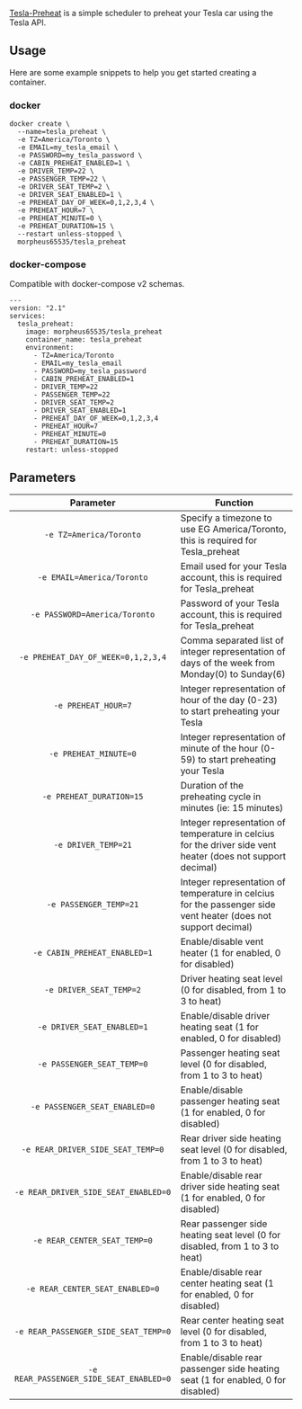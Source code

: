 [Tesla-Preheat](http://github.com/morpheus65535/tesla_preheat) is a simple scheduler to preheat your Tesla car using the Tesla API.


## Usage

Here are some example snippets to help you get started creating a container.

### docker

```
docker create \
  --name=tesla_preheat \
  -e TZ=America/Toronto \
  -e EMAIL=my_tesla_email \
  -e PASSWORD=my_tesla_password \
  -e CABIN_PREHEAT_ENABLED=1 \
  -e DRIVER_TEMP=22 \
  -e PASSENGER_TEMP=22 \
  -e DRIVER_SEAT_TEMP=2 \
  -e DRIVER_SEAT_ENABLED=1 \
  -e PREHEAT_DAY_OF_WEEK=0,1,2,3,4 \
  -e PREHEAT_HOUR=7 \
  -e PREHEAT_MINUTE=0 \
  -e PREHEAT_DURATION=15 \
  --restart unless-stopped \
  morpheus65535/tesla_preheat
```


### docker-compose

Compatible with docker-compose v2 schemas.

```
---
version: "2.1"
services:
  tesla_preheat:
    image: morpheus65535/tesla_preheat
    container_name: tesla_preheat
    environment:
      - TZ=America/Toronto
      - EMAIL=my_tesla_email
      - PASSWORD=my_tesla_password
      - CABIN_PREHEAT_ENABLED=1
      - DRIVER_TEMP=22
      - PASSENGER_TEMP=22
      - DRIVER_SEAT_TEMP=2
      - DRIVER_SEAT_ENABLED=1
      - PREHEAT_DAY_OF_WEEK=0,1,2,3,4
      - PREHEAT_HOUR=7
      - PREHEAT_MINUTE=0
      - PREHEAT_DURATION=15
    restart: unless-stopped
```

## Parameters

| Parameter | Function |
| :----: | --- |
| `-e TZ=America/Toronto` | Specify a timezone to use EG America/Toronto, this is required for Tesla_preheat |
| `-e EMAIL=America/Toronto` | Email used for your Tesla account, this is required for Tesla_preheat |
| `-e PASSWORD=America/Toronto` | Password of your Tesla account, this is required for Tesla_preheat |
| `-e PREHEAT_DAY_OF_WEEK=0,1,2,3,4` | Comma separated list of integer representation of days of the week from Monday(0) to Sunday(6) |
| `-e PREHEAT_HOUR=7` | Integer representation of hour of the day (0-23) to start preheating your Tesla |
| `-e PREHEAT_MINUTE=0` | Integer representation of minute of the hour (0-59) to start preheating your Tesla |
| `-e PREHEAT_DURATION=15` | Duration of the preheating cycle in minutes (ie: 15 minutes) |
| `-e DRIVER_TEMP=21` | Integer representation of temperature in celcius for the driver side vent heater (does not support decimal) |
| `-e PASSENGER_TEMP=21` | Integer representation of temperature in celcius for the passenger side vent heater (does not support decimal) |
| `-e CABIN_PREHEAT_ENABLED=1` | Enable/disable vent heater (1 for enabled, 0 for disabled) |
| `-e DRIVER_SEAT_TEMP=2` | Driver heating seat level (0 for disabled, from 1 to 3 to heat) |
| `-e DRIVER_SEAT_ENABLED=1` | Enable/disable driver heating seat (1 for enabled, 0 for disabled) |
| `-e PASSENGER_SEAT_TEMP=0` | Passenger heating seat level (0 for disabled, from 1 to 3 to heat) |
| `-e PASSENGER_SEAT_ENABLED=0` | Enable/disable passenger heating seat (1 for enabled, 0 for disabled) |
| `-e REAR_DRIVER_SIDE_SEAT_TEMP=0` | Rear driver side heating seat level (0 for disabled, from 1 to 3 to heat) |
| `-e REAR_DRIVER_SIDE_SEAT_ENABLED=0` | Enable/disable rear driver side heating seat (1 for enabled, 0 for disabled) |
| `-e REAR_CENTER_SEAT_TEMP=0` | Rear passenger side heating seat level (0 for disabled, from 1 to 3 to heat) |
| `-e REAR_CENTER_SEAT_ENABLED=0` | Enable/disable rear center heating seat (1 for enabled, 0 for disabled) |
| `-e REAR_PASSENGER_SIDE_SEAT_TEMP=0` | Rear center heating seat level (0 for disabled, from 1 to 3 to heat) |
| `-e REAR_PASSENGER_SIDE_SEAT_ENABLED=0` | Enable/disable rear passenger side heating seat (1 for enabled, 0 for disabled) |
